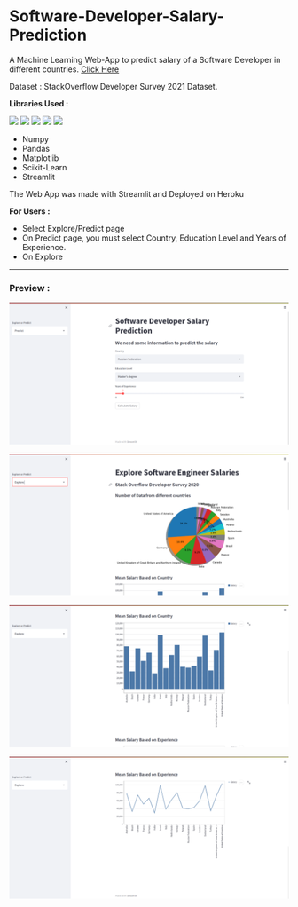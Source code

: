 # Software-Developer-Salary-Prediction
A Machine Learning Web-App to predict salary of a Software Developer in different countries. 
[Click Here](https://devsalaryprediction.herokuapp.com/)

Dataset : StackOverflow Developer Survey 2021 Dataset.

**Libraries Used :** 
<p>
<img height=50 src="https://user-images.githubusercontent.com/67586773/105040771-43887300-5a88-11eb-9f01-bee100b9ef22.png">
<img height=50 src="https://upload.wikimedia.org/wikipedia/commons/thumb/2/22/Pandas_mark.svg/1200px-Pandas_mark.svg.png">
<img height=40 src="https://upload.wikimedia.org/wikipedia/commons/8/84/Matplotlib_icon.svg">
<img height=40 src="https://upload.wikimedia.org/wikipedia/commons/0/05/Scikit_learn_logo_small.svg">
<img height=30 src="https://streamlit.io/images/brand/streamlit-mark-color.svg"></p>

- Numpy 
- Pandas
- Matplotlib
- Scikit-Learn 
- Streamlit


The Web App was made with Streamlit and Deployed on Heroku

**For Users :**

- Select Explore/Predict page
- On Predict page, you must select Country, Education Level and Years of Experience.
- On Explore 

---

### Preview :
![Predict Page](./images/predict.png)

![Explore Page](./images/explore.png)

![Explore Page1](./images/explore_1.png)

![Explore Page2](./images/explore_2.png)
